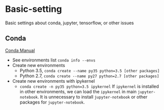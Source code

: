 # Basic-setting
Basic settings about conda, jupyter, tensorflow, or other issues


## Conda
[Conda Manual](https://conda.io/docs/index.html)
- See environments list
`conda info --envs`
- Create new environments
  - Python 3.5, `conda create --name py35 python=3.5 [other packages]`
  - Python 2.7, `conda create --name py27 python=2.7 [other packages]`
- Create new environments with ipykernel
  - `conda create -n py35 python=3.5 ipykernel`
If `ipykernel` is installed in other environments, we can load the `ipykernel` in main `jupyter-notebook`.
It is unnecessary to install `jupyter-notebook` or other packages for `jupyter-notebook`. 
